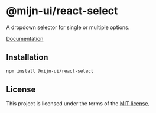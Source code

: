 # @mijn-ui/react-select

A dropdown selector for single or multiple options.

[Documentation](https://mijn-ui.vercel.app/react/docs/components/select)

## Installation

```sh
npm install @mijn-ui/react-select
```

## License

This project is licensed under the terms of the [MIT license.](https://github.com/mijn-ui/mijn-ui-react/blob/main/LICENSE)
